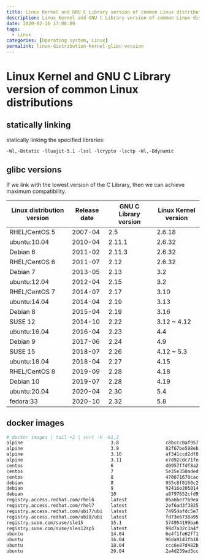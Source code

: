 ```yaml
---
title: Linux Kernel and GNU C Library version of common Linux distributions
description: Linux Kernel and GNU C Library version of common Linux distributions
date: 2020-02-16 17:08:09
tags:
  - Linux
categories: [Operating system, Linux]
permalink: linux-distribution-kernel-glibc-version
---
```


# Linux Kernel and GNU C Library version of common Linux distributions

## statically linking

statically linking the specified libraries:

    -Wl,-Bstatic -lluajit-5.1 -lssl -lcrypto -lsctp -Wl,-Bdynamic

## glibc versions

If we link with the lowest version of the C Library, then we can achieve maximum compatibility.

Linux distribution version | Release date   | GNU C Library version | Linux Kernel version
---------------------------|----------------|-----------------------|---------------------
RHEL/CentOS 5              | 2007-04        | 2.5                   | 2.6.18
ubuntu:10.04               | 2010-04        | 2.11.1                | 2.6.32
Debian 6                   | 2011-02        | 2.11.3                | 2.6.32
RHEL/CentOS 6              | 2011-07        | 2.12                  | 2.6.32
Debian 7                   | 2013-05        | 2.13                  | 3.2
ubuntu:12.04               | 2012-04        | 2.15                  | 3.2
RHEL/CentOS 7              | 2014-07        | 2.17                  | 3.10
ubuntu:14.04               | 2014-04        | 2.19                  | 3.13
Debian 8                   | 2015-04        | 2.19                  | 3.16
SUSE 12                    | 2014-10        | 2.22                  | 3.12 ~ 4.12
ubuntu:16.04               | 2016-04        | 2.23                  | 4.4
Debian 9                   | 2017-06        | 2.24                  | 4.9
SUSE 15                    | 2018-07        | 2.26                  | 4.12 ~ 5.3
ubuntu:18.04               | 2018-04        | 2.27                  | 4.15
RHEL/CentOS 8              | 2019-09        | 2.28                  | 4.18
Debian 10                  | 2019-07        | 2.28                  | 4.19
ubuntu:20.04               | 2020-04        | 2.30                  | 5.4
fedora:33                  | 2020-10        | 2.32                  | 5.8

## docker images

```bash
# docker images | tail +2 | sort -V -k1,2
alpine                                3.8                 c8bccc0af957        3 weeks ago         4.41MB
alpine                                3.9                 82f67be598eb        3 weeks ago         5.53MB
alpine                                3.10                af341ccd2df8        3 weeks ago         5.56MB
alpine                                3.11                e7d92cdc71fe        4 weeks ago         5.59MB
centos                                6                   d0957ffdf8a2        11 months ago       194MB
centos                                7                   5e35e350aded        3 months ago        203MB
centos                                8                   470671670cac        4 weeks ago         237MB
debian                                8                   955c8f8160c2        2 weeks ago         129MB
debian                                9                   92416e205014        2 weeks ago         101MB
debian                                10                  a8797652cfd9        2 weeks ago         114MB
registry.access.redhat.com/rhel6      latest              06a6be77b9ea        4 weeks ago         200MB
registry.access.redhat.com/rhel7      latest              2ef6ad3f3825        3 weeks ago         205MB
registry.access.redhat.com/ubi7/ubi   latest              74954afdc5e7        3 weeks ago         205MB
registry.access.redhat.com/ubi8/ubi   latest              fd73e6738a95        3 weeks ago         231MB
registry.suse.com/suse/sle15          15.1                574954199ba6        2 weeks ago         114MB
registry.suse.com/suse/sles12sp5      latest              98d7a32c3a4f        45 hours ago        99.3MB
ubuntu                                14.04               6e4f1fe62ff1        2 months ago        197MB
ubuntu                                16.04               96da9143fb18        5 weeks ago         124MB
ubuntu                                18.04               ccc6e87d482b        5 weeks ago         64.2MB
ubuntu                                20.04               2a4d239ad3cc        5 weeks ago         73.4MB
```
